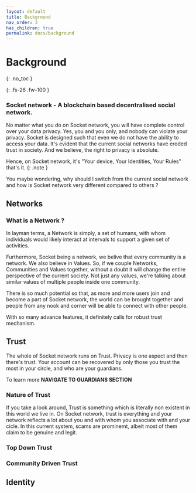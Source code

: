```yaml
---
layout: default
title: Background
nav_order: 3
has_children: true
permalink: docs/background
---
```

 
# Background
{: .no_toc }

{: .fs-26 .fw-100 }
### Socket network - A blockchain based decentralised social network. 

No matter what you do on Socket network, you will have complete control over your data privacy. Yes, you and you only, and nobody can violate your privacy. Socket is designed such that even we do not have the ability to access your data. It's evident that the current social networks have eroded trust in society. And we believe, the right to privacy is absolute. 

Hence, on Socket network, it's "Your device, Your Identities, Your Rules" that's it.
{: .note }

You maybe wondering, why should I switch from the current social network and how is Socket network very different compared to others ?

## Networks 

### What is a Network ? 

In layman terms, a Network is simply, a set of humans, with whom individuals would likely interact at intervals to support a given set of activities.

Furthermore, Socket being a network, we belive that every community is a network. We also believe in Values. So, if we couple Networks, Communities and Values together, without a doubt it will change the entire perspective of the current society. Not just any values, we're talking about similar values of multiple people inside one community. 

There is so much potential so that, as more and more users join and become a part of Socket network, the world can be brought together and people from any nook and corner will be able to connect with other people. 

With so many advance features, it definitely calls for robust trust mechanism. 

## Trust

The whole of Socket network runs on Trust. Privacy is one aspect and then there's trust. Your account can be recovered by only those you trust the most in your circle, and who are your guardians. 

To learn more **NAVIGATE TO GUARDIANS SECTION**

### Nature of Trust

If you take a look around, Trust is something which is literally non existent in this world we live in. On Socket network, trust is everything and your network reflects a lot about you and with whom you associate with and your cicle. In this current system, scams are prominemt, albeit most of them claim to be genuine and legit. 

### Top Down Trust

### Community Driven Trust

## Identity
